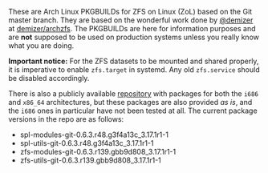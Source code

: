 These are Arch Linux PKGBUILDs for ZFS on Linux (ZoL) based on the Git master branch. They are based on the wonderful work done by [@demizer](https://github.com/demizer) at [demizer/archzfs](https://github.com/demizer/archzfs). The PKGBUILDs are here for information purposes and are **not** supposed to be used on production systems unless you really know what you are doing.

**Important notice:** For the ZFS datasets to be mounted and shared properly, it is imperative to enable `zfs.target` in systemd. Any old `zfs.service` should be disabled accordingly.

There is also a publicly available [repository](http://kerberia.net/archlinux/repo/archzfs-git) with packages for both the `i686` and `x86_64` architectures, but these packages are also provided *as is*, and the `i686` ones in particular have not been tested at all. The current package versions in the repo are as follows:
* spl-modules-git-0.6.3.r48.g3f4a13c_3.17.1r1-1
* spl-utils-git-0.6.3.r48.g3f4a13c_3.17.1r1-1
* zfs-modules-git-0.6.3.r139.gbb9d808_3.17.1r1-1
* zfs-utils-git-0.6.3.r139.gbb9d808_3.17.1r1-1
